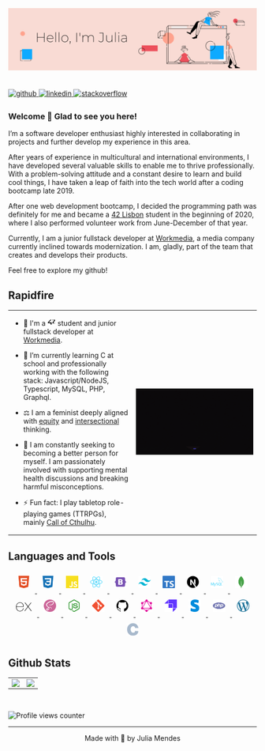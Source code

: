 <img src="https://raw.githubusercontent.com/juliamendesc/juliamendesc/main/.github/hello02.png" align="left" />

<br/> <br/><br/><br/><br/><br/><br/><br/>

<a href="https://github.com/juliamendesc" target="_blank">
<img src=https://img.shields.io/badge/github-%2324292e.svg?&style=for-the-badge&logo=github&logoColor=white alt=github style="margin-bottom: 5px;" />
</a>
<a href="https://linkedin.com/in/juliamendesc" target="_blank">
<img src=https://img.shields.io/badge/linkedin-%231E77B5.svg?&style=for-the-badge&logo=linkedin&logoColor=white alt=linkedin style="margin-bottom: 5px;" />
</a>
<a href="https://stackoverflow.com/users/12961574" target="_blank">
<img src=https://img.shields.io/badge/stackoverflow-%23F28032.svg?&style=for-the-badge&logo=stackoverflow&logoColor=white alt=stackoverflow style="margin-bottom: 5px;" />
</a>

### Welcome 👋 Glad to see you here!

I’m a software developer enthusiast highly interested in collaborating in projects and further develop my experience in this area.

After years of experience in multicultural and international environments, I have developed several valuable skills to enable me to thrive professionally. With a problem-solving attitude and a constant desire to learn and build cool things, I have taken a leap of faith into the tech world after a coding bootcamp late 2019.

After one web development bootcamp, I decided the programming path was definitely for me and became a [42 Lisbon](https://www.42lisboa.com/en/) student in the beginning of 2020, where I also performed volunteer work from June-December of that year.

Currently, I am a junior fullstack developer at [Workmedia](https://workmedia.pt/), a media company currently inclined towards modernization. I am, gladly, part of the team that creates and develops their products.

Feel free to explore my github!

## Rapidfire

<table><tr><td valign="center" width="50%">

- 🔭 I'm a <a href="https://www.42lisboa.com/" target="_blank"><img style="display:inline; margin: 0 1px;" src=".github\42.svg" title="42" alt="42" height="15"/></a> student and junior fullstack developer at [Workmedia](https://workmedia.pt/).

- 🌱 I’m currently learning C at school and professionally working with the following stack: Javascript/NodeJS, Typescript, MySQL, PHP, Graphql.

- ⚖️ I am a feminist deeply aligned with [equity](https://en.wikipedia.org/wiki/Equity_feminism) and [intersectional](https://en.wikipedia.org/wiki/Intersectionality#Feminist_thought) thinking.

- 💭 I am constantly seeking to becoming a better person for myself. I am passionately involved with supporting mental health discussions and breaking harmful misconceptions.

- ⚡ Fun fact: I play tabletop role-playing games (TTRPGs), mainly [Call of Cthulhu](<https://en.wikipedia.org/wiki/Call_of_Cthulhu_(role-playing_game)>).

</td><td valign="center" width="50%">
<img src=".github\helloworld.gif" data-canonical-src="https://gyazo.com/eb5c5741b6a9a16c692170a41a49c858.png" />
</td></tr></table>

## Languages and Tools

<div align="center">
<a href="https://pt.wikipedia.org/wiki/HTML5" target="_blank">
<img style="margin: 10px; " src=".github\html5.svg" title="HTML5" alt="HTML5" height="25" />
</a>
<a href="https://en.wikipedia.org/wiki/CSS" target="_blank"><img style="margin: 10px; " src=".github\css3.svg" title="CSS3" alt="CSS3" height="25" />
</a>
<a href="https://developer.mozilla.org/en-US/docs/Web/JavaScript" target="_blank"><img style="margin: 10px; " src=".github\javascript.svg" alt="JavaScript" title="JavaScript" height="25" />
</a>
<a href="https://reactjs.org/" target="_blank"><img style="margin: 10px; " src=".github\react.svg" title="ReactJS" alt="React" height="25" />
</a>
<a href="https://getbootstrap.com/" target="_blank"><img style="margin: 10px; " src=".github\bootstrap.svg" alt="Bootstrap" title="Bootstrap" height="25" />
</a>
<a href="https://tailwindcss.com/" target="_blank"><img style="margin: 10px; " src=".github\tailwindcss.svg" alt="Tailwind" title="Tailwind" height="25" />
</a>
<a href="https://www.typescriptlang.org/" target="_blank"><img style="margin: 10px; " src=".github\typescript.svg" alt="TypeScript" title="Typescript" height="25" />
</a>
<a href="https://nextjs.org/" target="_blank"><img style="margin: 10px; " src=".github\next-dot-js.svg" alt="NextJS" title="NextJS" height="25" />
</a>
<a href="https://www.mysql.com/" target="_blank"><img style="margin: 10px; " src=".github\mysql.svg" alt="MySQL" title="MySQL" height="25" />
</a>
<a href="https://www.mongodb.com/" target="_blank"><img style="margin: 10px; " src=".github\mongodb.svg" alt="MongoDB" title="MongoDB" height="25" />
</a>
<a href="https://expressjs.com/" target="_blank"><img style="margin: 10px; " src=".github\expressjs-icon.svg" alt="Express.js" title="ExpressJS" height="20" />
</a>
<a href="https://sass-lang.com/" target="_blank"><img style="margin: 10px; " src=".github\sass.svg" alt="Sass" title="Sass" height="25" />
</a>
<a href="https://nodejs.dev/" target="_blank"><img style="margin: 10px; " src=".github\node-dot-js.svg" alt="Node.js" title="NodeJS" height="25" />
</a>
<a href="https://git-scm.com/" target="_blank"><img style="margin: 10px; " src=".github\git.svg" alt="Git" title="Git" height="25" />
</a>
<a href="https://github.com/" target="_blank"><img style="margin: 10px; " src=".github\github.svg" alt="Github" title="Github" height="25" />
</a>
<a href="https://graphql.org/" target="_blank"><img style="margin: 10px; " src=".github\graphql.svg" alt="Graphql" title="Graphql" height="25" />
</a>
<a href="https://strapi.io/" target="_blank"><img style="margin: 10px; " src=".github\strapi.svg" alt="Strapi" title="Strapi" height="25" />
</a>
<a href="https://stripe.com/" target="_blank"><img style="margin: 10px; " src=".github\stripe.svg" alt="Stripe" title="Stripe" height="25" />
</a>
<a href="https://www.php.net/" target="_blank"><img style="margin: 10px; " src=".github\php.svg" alt="PHP" title="PHP" height="25" />
</a>
<a href="https://pt.wordpress.org/" target="_blank"><img style="margin: 10px; " src=".github\wordpress.svg" alt="Wordpress" title="Wordpress" height="25" />
</a>
<a href="" target="_blank"><img style="margin: 10px" src=".github\c.svg" alt="C" title="C" height="25" />
</a>

</div>

## Github Stats

<table><tr><td valign="top" width="50%">

<img src="https://github-readme-stats.vercel.app/api?username=juliamendesc&show_icons=true&theme=vue&count_private=true&hide_border=true" align="left" style="width: 100%" />

</td><td valign="top" width="50%">

<img src="https://github-readme-stats.vercel.app/api/top-langs/?username=juliamendesc&hide_border=true&theme=vue&layout=compact" align="left" style="width: 100%" />

</td></tr></table>

<br/>

![Profile views counter](https://komarev.com/ghpvc/?username=juliamendesc&&style=flat-square)

---

<div align="center">Made with 💜 by Julia Mendes</div>
